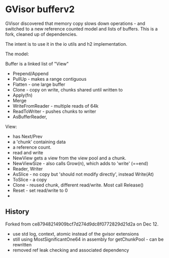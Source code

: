 # GVisor bufferv2

GVisor discovered that memory copy slows down operations - and switched to a new reference counted 
model and lists of buffers. This is a fork, cleaned up of dependencies.

The intent is to use it in the io utils and h2 implementation.

The model: 

Buffer is a linked list of "View"
- Prepend/Append
- PullUp - makes a range contiguous
- Flatten - one large buffer
- Clone - copy on write, chunks shared until written to
- Apply(fn)
- Merge
- WriteFromReader - multiple reads of 64k
- ReadToWriter - pushes chunks to writer
- AsBufferReader, 

View:
- has Next/Prev
- a 'chunk' containing data 
- a reference count.
- read and write
- NewView gets a view from the view pool and a chunk.
- NewViewSize - also calls Grow(n), which adds to 'write' (==end)
- Reader, Writer
- AsSlice - no copy but 'should not modify directly', instead Write(At)
- ToSlice - a copy 
- Clone - reused chunk, different read/write. Most call Release()
- Reset - set read/write to 0
- 

## History 

Forked from ce87948214909bcf7d274d9dc8f0772829d21d2a on Dec 12.

- use std log, context, atomic instead of the gvisor extensions
- still using MostSignificantOne64 in assembly for getChunkPool - can be rewritten
- removed ref leak checking and associated dependency

